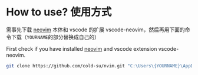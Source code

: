# How to use? 使用方式

需事先下载 [neovim](https://neovim.io/) 本体和 vscode 的扩展 vscode-neovim，然后再用下面的命令下载（`YOURNAME`的部分替换成自己的）

First check if you have installed [neovim](https://neovim.io/) and vscode extension vscode-neovim.

```bash
git clone https://github.com/cold-su/nvim.git "C:\Users\{YOURNAME}\AppData\Local\nvim"
```
